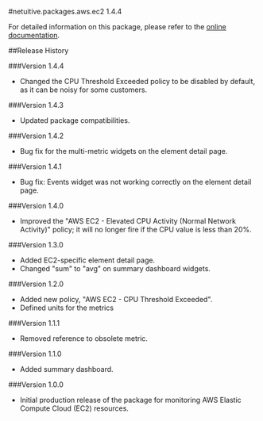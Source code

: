 #netuitive.packages.aws.ec2 1.4.4

For detailed information on this package, please refer to the [online documentation](https://help.app.netuitive.com/Content/Misc/Datasources/AWS/new_aws_datasource.htm).

##Release History

###Version 1.4.4

* Changed the CPU Threshold Exceeded policy to be disabled by default, as it can be noisy for some customers.

###Version 1.4.3

* Updated package compatibilities.

###Version 1.4.2

* Bug fix for the multi-metric widgets on the element detail page.

###Version 1.4.1

* Bug fix: Events widget was not working correctly on the element detail page.

###Version 1.4.0

* Improved the "AWS EC2 - Elevated CPU Activity (Normal Network Activity)" policy; it will no longer fire if the CPU value is less than 20%.

###Version 1.3.0

* Added EC2-specific element detail page.
* Changed "sum" to "avg" on summary dashboard widgets.

###Version 1.2.0

* Added new policy, "AWS EC2 - CPU Threshold Exceeded".
* Defined units for the metrics

###Version 1.1.1

* Removed reference to obsolete metric.

###Version 1.1.0

* Added summary dashboard.

###Version 1.0.0

* Initial production release of the package for monitoring AWS Elastic Compute Cloud (EC2) resources.
